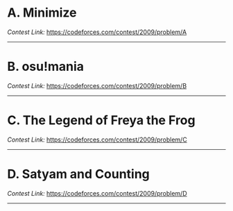 # A. Minimize
*Contest Link:* https://codeforces.com/contest/2009/problem/A
***
# B. osu!mania
*Contest Link:* https://codeforces.com/contest/2009/problem/B
***
# C. The Legend of Freya the Frog
*Contest Link:* https://codeforces.com/contest/2009/problem/C
***
# D. Satyam and Counting 
*Contest Link:* https://codeforces.com/contest/2009/problem/D
***